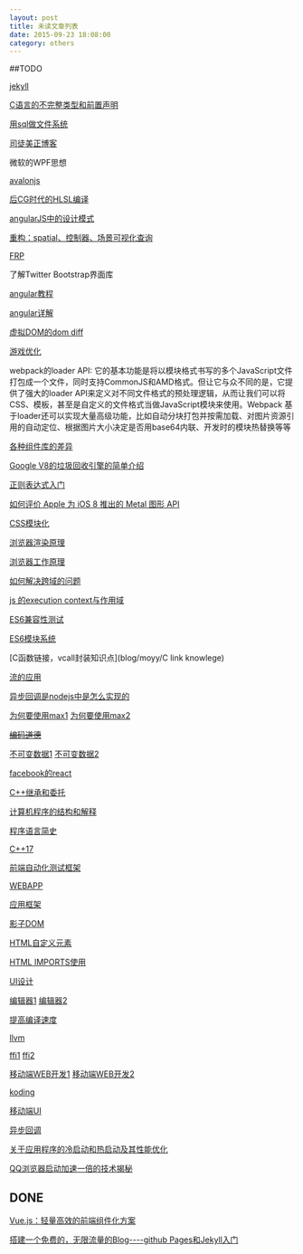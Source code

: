```yaml
---
layout: post
title: 未读文章列表
date: 2015-09-23 18:08:00
category: others
---
```


##TODO

[jekyll](http://higrid.net/c-art-blog_jekyll.htm)

[C语言的不完整类型和前置声明](http://blog.csdn.net/astrotycoon/article/details/41286413)

[用sql做文件系统](http://etia.co.uk/)

[司徒美正博客](http://www.cnblogs.com/rubylouvre/p/4783966.html)

微软的WPF思想

[avalonjs](http://avalonjs.github.io/#zh/bindings/component.html)

[后CG时代的HLSL编译](http://www.klayge.org/2015/03/29/%E5%90%8Ecg%E6%97%B6%E4%BB%A3%E7%9A%84hlsl%E7%BC%96%E8%AF%91/)

[angularJS中的设计模式](https://github.com/mgechev/angularjs-in-patterns)

[重构：spatial、控制器、场景可视化查询](http://182.148.114.171:4567/graphics/spatial-controller-scene-refactoring)

[FRP](http://www.infoq.com/cn/articles/functional-reactive-programming)

了解Twitter Bootstrap界面库

[angular教程](http://www.runoob.com/angularjs/angularjs-tutorial.html)

[angular详解](http://purplebamboo.github.io/2015/05/27/use-200-line-code-to-implementation-a-simple-angular/)

[虚拟DOM的dom diff](http://calendar.perfplanet.com/2013/diff/)

[游戏优化](http://www.zhihu.com/question/22595954/answer/61277904)

webpack的loader API:
它的基本功能是将以模块格式书写的多个JavaScript文件打包成一个文件，同时支持CommonJS和AMD格式。但让它与众不同的是，它提供了强大的loader API来定义对不同文件格式的预处理逻辑，从而让我们可以将CSS、模板，甚至是自定义的文件格式当做JavaScript模块来使用。Webpack 基于loader还可以实现大量高级功能，比如自动分块打包并按需加载、对图片资源引用的自动定位、根据图片大小决定是否用base64内联、开发时的模块热替换等等

[各种组件库的差异](https://smthngsmwhr.wordpress.com/2015/04/13/web-components-and-friends-react-angular-polymer/)

[Google V8的垃圾回收引擎的简单介绍](http://www.infoq.com/cn/news/2015/08/Google-V8)

[正则表达式入门](http://deerchao.net/tutorials/regex/regex.htm)

[如何评价 Apple 为 iOS 8 推出的 Metal 图形 API](http://www.zhihu.com/question/24005560)

[CSS模块化](http://www.w3ctech.com/topic/1479)

[浏览器渲染原理](http://coolshell.cn/articles/9666.html)

[浏览器工作原理](http://taligarsiel.com/Projects/howbrowserswork1.htm)

[如何解决跨域的问题](http://www.raychase.net/2216)

[js 的execution context与作用域](http://yanhaijing.com/javascript/2014/04/29/what-is-the-execution-context-in-javascript/)

[ES6兼容性测试](http://ruanyf.github.io/es-checker/)

[ES6模块系统](http://segmentfault.com/a/1190000003410285)

[C函数链接，vcall封装知识点](blog/moyy/C link knowlege)

[流的应用](http://182.148.114.171:4567/blog/moyy/stream-knowlege)

[异步回调是nodejs中是怎么实现的](http://www.infoq.com/cn/articles/nodejs-asynchronous-io)

[为何要使用max1](http://blog.youxu.info/2010/02/28/why-mac-os-x-for-programmers/)
[为何要使用max2](http://tiny4.org/blog/2010/02/why-programmers-should-use-mac-os-x/)

<del>[编码道德](http://www.zhihu.com/question/31070133)</del>

[不可变数据1](http://zhuanlan.zhihu.com/prattle/19982379)
[不可变数据2](http://segmentfault.com/a/1190000002957634)

[facebook的react](http://www.zhihu.com/question/28016223)

[C++继承和委托](http://www.zhihu.com/question/27952064/answer/38809624)

[计算机程序的结构和解释](http://www.jianshu.com/p/62773a9af6e7)

[程序语言简史](https://www.soimort.org/posts/160/)

[C++17](http://www.infoq.com/cn/news/2015/05/stroustrup-cpp17-interview)

[前端自动化测试框架](http://fex.baidu.com/blog/2015/07/front-end-test/)

[WEBAPP](https://github.com/ruanyf/articles/blob/master/2015/2015-01-16-zero-framework.md)

[应用框架](http://www.cnblogs.com/sskyy/p/4592353.html)

[影子DOM](http://www.ituring.com.cn/article/179915)

[HTML自定义元素](http://www.html5rocks.com/zh/tutorials/webcomponents/customelements/)

[HTML IMPORTS使用](http://www.html5rocks.com/zh/tutorials/webcomponents/imports/)

[UI设计](https://msdn.microsoft.com/en-us/ff728823(v=vs.85)#the_best_ui_is_no_ui)

[编辑器1](http://dynamicsjs.com/)
[编辑器2](http://www.opengpu.org/forum.php?mod=viewthread&tid=17174)

[提高编译速度](http://www.ibm.com/developerworks/cn/linux/l-ccache.html)

[llvm](http://llvm.org/docs/LangRef.html)

[ffi1](https://sourceware.org/libffi/)
[ffi2](http://www.erlang.org/eeps/eep-0007.html)

[移动端WEB开发1](http://airjd.com/show/iaiw7wma000qwka#28)
[移动端WEB开发2](http://airjd.com/show/iaiw7wma000qwka#1)

[koding](https://koding.com/)

[移动端UI](http://get.jobdeer.com/7749.get)

[异步回调](http://www.infoq.com/cn/articles/nodejs-asynchronous-io)

[关于应用程序的冷启动和热启动及其性能优化](http://cumt-xl.lofter.com/post/3f98f8_5be1b7d)

[QQ浏览器启动加速一倍的技术揭秘](http://www.windows764.com/a/jiaoc/3888.html)

## DONE

[Vue.js：轻量高效的前端组件化方案](http://www.csdn.net/article/2015-08-11/2825439-vue#0-tsina-1-42677-397232819ff9a47a7b7e80a40613cfe1)

[搭建一个免费的，无限流量的Blog----github Pages和Jekyll入门](http://www.ruanyifeng.com/blog/2012/08/blogging_with_jekyll.html)